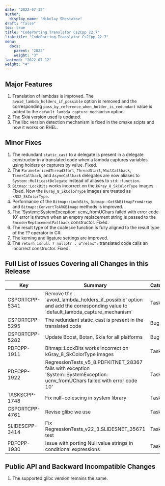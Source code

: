```yaml
---
date: "2022-07-12"
author:
  display_name: "Nikolay Shestakov"
draft: "false"
toc: true
title: "CodePorting.Translator Cs2Cpp 22.7"
linktitle: "CodePorting.Translator Cs2Cpp 22.7"
menu:
  docs:
    parent: "2022"
    weight: "3"
lastmod: "2022-07-12"
weight: "4"
---
```


## Major Features ##

1. Translation of lambdas is improved. The `avoid_lambda_holders_if_possible` option is removed and the corresponding `pass_by_reference_when_holder_is_redundant` value is added to the `default_lambda_capture_mechanism` option.
1. The Skia version used is updated.
1. The libc version detection mechanism is fixed in the cmake scipts and now it works on RHEL.

## Minor Fixes ##

1. The redundant `static_cast` to a delegate is present in a delegate constructor in a translated code when a lambda captures variables using holders or captures by value. Fixed.
1. The `ParameterizedThreadStart`, `ThreadStart`, `WaitCallback`, `TimerCallback`, and `AsyncCallback` delegates are now aliases to `System::MulticastDelegate` instead of aliases to `std::function`.
1. `Bitmap::LockBits` works incorrect on the `kGray_8_SkColorType` images. Fixed. Now the `kGray_8_SkColorType` images are treated as `kN32_SkColorType`.
1. Performance of the `Bitmap::LockBits`, `Bitmap::GetSkBitmapFromArray` and `Bitmap::ConvertToARGBImage` methods is improved.
1. The 'System::SystemException: ucnv_fromUChars failed with error code 10' error is thrown when an emptry replacement string is passed to the `EncoderReplacementFallback` constructor. Fixed.
1. The result type of the coalesce function is fully aligned to the result type of the ?? operator in C#.
1. The kerning and ligature settings are improved.
1. The `return isnull ? nullptr : u"relax";` translated code calls an incorrect constructor. Fixed.


## Full List of Issues Covering all Changes in this Release ##

| Key | Summary | Category |
| --- | --- | --- |
| CSPORTCPP-5341 | Remove the 'avoid_lambda_holders_if_possible' option and add the corresponding value to 'default_lambda_capture_mechanism' | Task |
| CSPORTCPP-5295 | The redundant static_cast is present in the translated code | Bug |
| CSPORTCPP-5282 | Update Boost, Botan, Skia for all platforms| Bug |
| PDFCPP-1911 | Bitmap::LockBits works incorrect on kGray_8_SkColorType images | Task |
| PDFCPP-1922 | RegressionTests_v5_8.PDFKITNET_28367 fails with exception 'System::SystemException: ucnv_fromUChars failed with error code 10' | Task |
| TASKSCPP-1748 | Fix null-colescing in system library | Task |
| CSPORTCPP-4761 | Revise glibc we use | Task |
| SLIDESCPP-3414 | Fix RegressionTests_v22_3.SLIDESNET_35671 test | Task |
| PDFCPP-1930 | Issue with porting Null value strings in conditional expressions | Task |


## Public API and Backward Incompatible Changes ##

1. The supported glibc version remains the same.
